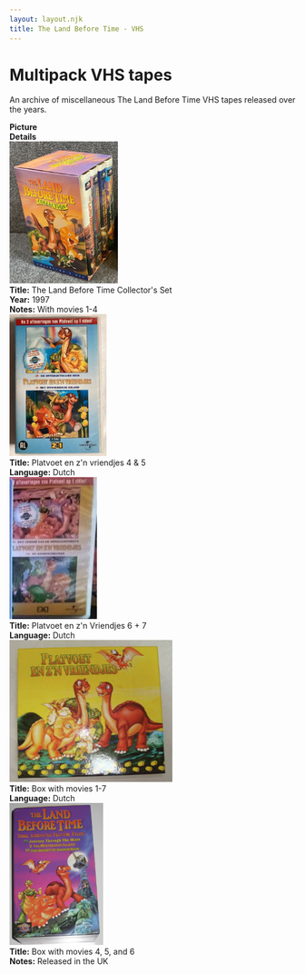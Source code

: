 ```yaml
---
layout: layout.njk
title: The Land Before Time - VHS
---
```


# Multipack VHS tapes

An archive of miscellaneous The Land Before Time VHS tapes released over the years.

<div class="item-table">
  <div class="item-header">
    <div class="item-image"><strong>Picture</strong></div>
    <div class="item-details"><strong>Details</strong></div>
  </div>
<div class="item-entry" id="lbt1-4-US-1998-600">
    <div class="item-image">
      <a href="/images/media/vhs/collections/lbt1-4-US-1998.jpg" data-lightbox="img" data-title="The Land Before Time Collector's Set">
        <div class="img-box">
          <img src="/images/media/vhs/collections/lbt1-4-US-1998.jpg" alt="The Land Before Time Collector's Set" style="height:250px; object-fit:cover;" loading="lazy"/>
        </div>
      </a>
    </div>
    <div class="item-details">
      <strong>Title:</strong> The Land Before Time Collector's Set<br/>
      <strong>Year:</strong> 1997<br/>
      <strong>Notes:</strong> With movies 1-4<br/>
    </div>
  </div>

<div class="item-entry" id="lbt4-5nl-304">
    <div class="item-image">
      <a href="/images/media/vhs/collections/lbt4-5nl.jpg" data-lightbox="img" data-title="Platvoet en z'n vriendjes 4 & 5">
        <div class="img-box">
          <img src="/images/media/vhs/collections/lbt4-5nl.jpg" alt="Platvoet en z'n vriendjes 4 & 5" style="height:250px; object-fit:cover;" loading="lazy"/>
        </div>
      </a>
    </div>
    <div class="item-details">
      <strong>Title:</strong> Platvoet en z'n vriendjes 4 & 5<br/>
      <strong>Language:</strong> Dutch<br/>
    </div>
  </div>

<div class="item-entry" id="lbt6-7nl-308">
    <div class="item-image">
      <a href="/images/media/vhs/collections/lbt6-7nl.jpg" data-lightbox="img" data-title="Platvoet en z'n Vriendjes 6 + 7">
        <div class="img-box">
          <img src="/images/media/vhs/collections/lbt6-7nl.jpg" alt="Platvoet en z'n Vriendjes 6 + 7" style="height:250px; object-fit:cover;" loading="lazy"/>
        </div>
      </a>
    </div>
    <div class="item-details">
      <strong>Title:</strong> Platvoet en z'n Vriendjes 6 + 7<br/>
      <strong>Language:</strong> Dutch<br/>
    </div>
  </div>


<div class="item-entry" id="lbt1-7dutch-305">
    <div class="item-image">
      <a href="/images/media/vhs/collections/lbt1-7dutch.jpg" data-lightbox="img" data-title="Box with movies 1-7">
        <div class="img-box">
          <img src="/images/media/vhs/collections/lbt1-7dutch.jpg" alt="Box with movies 1-7" style="height:250px; object-fit:cover;" loading="lazy"/>
        </div>
      </a>
    </div>
    <div class="item-details">
      <strong>Title:</strong> Box with movies 1-7<br/>
      <strong>Language:</strong> Dutch<br/>
    </div>
  </div>

<div class="item-entry" id="lbt4-6UK-306">
    <div class="item-image">
      <a href="/images/media/vhs/collections/lbt4-6UK.jpg" data-lightbox="img" data-title="Box with movies 4, 5, and 6">
        <div class="img-box">
          <img src="/images/media/vhs/collections/lbt4-6UK.jpg" alt="Box with movies 4, 5, and 6" style="height:250px; object-fit:cover;" loading="lazy"/>
        </div>
      </a>
    </div>
    <div class="item-details">
      <strong>Title:</strong> Box with movies 4, 5, and 6<br/>
      <strong>Notes:</strong> Released in the UK<br/>
    </div>
  </div>


</div>